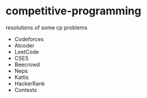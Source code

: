 # competitive-programming
resolutions of some cp problems

- Codeforces
- Atcoder
- LeetCode
- CSES
- Beecrowd
- Neps
- Kattis
- HackerRank
- Contests
